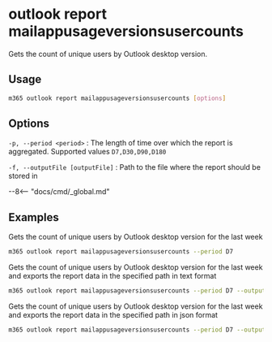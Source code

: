 # outlook report mailappusageversionsusercounts

Gets the count of unique users by Outlook desktop version.

## Usage

```sh
m365 outlook report mailappusageversionsusercounts [options]
```

## Options

`-p, --period <period>`
: The length of time over which the report is aggregated. Supported values `D7,D30,D90,D180`

`-f, --outputFile [outputFile]`
: Path to the file where the report should be stored in

--8<-- "docs/cmd/_global.md"

## Examples

Gets the count of unique users by Outlook desktop version for the last week

```sh
m365 outlook report mailappusageversionsusercounts --period D7
```

Gets the count of unique users by Outlook desktop version for the last week and exports the report data in the specified path in text format

```sh
m365 outlook report mailappusageversionsusercounts --period D7 --output text > "mailappusageversionsusercounts.txt"
```

Gets the count of unique users by Outlook desktop version for the last week and exports the report data in the specified path in json format

```sh
m365 outlook report mailappusageversionsusercounts --period D7 --output json > "mailappusageversionsusercounts.json"
```
